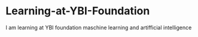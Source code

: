 # Learning-at-YBI-Foundation
I am learning at YBI foundation maschine learning and artifficial intelligence
